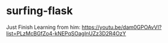 # surfing-flask
Just Finish Learning from him: https://youtu.be/dam0GPOAvVI?list=PLzMcBGfZo4-kNEPqSOaglnUZz3D2R4OzY
